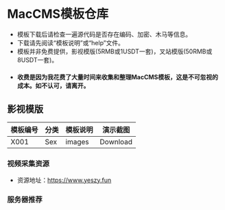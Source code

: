 # MacCMS模板仓库
- 模板下载后请检查一遍源代码是否存在编码、加密、木马等信息。
- 下载请先阅读“模板说明”或“help”文件。
- 模板并非免费提供，影视模版(5RMB或1USDT一套)，叉站模版(50RMB或8USDT一套)。
- #### 收费是因为我花费了大量时间来收集和整理MacCMS模板，这是不可忽视的成本。如不认可，请离开。

## 影视模版
|模板编号|分类|模板说明|演示截图|
|-|-|-|-|
|X001|Sex|images|Download|

### 视频采集资源
- 资源地址：https://www.yeszy.fun

### 服务器推荐
